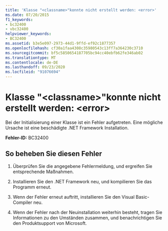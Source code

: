 ```yaml
---
title: 'Klasse "<classname>"konnte nicht erstellt werden: <error>'
ms.date: 07/20/2015
f1_keywords:
- bc32400
- vbc32400
helpviewer_keywords:
- BC32400
ms.assetid: b3e5e097-2973-44d1-9ffd-ef92c1877357
ms.openlocfilehash: cf30a1faa4308c35980543c13ff7a364230c3710
ms.sourcegitcommit: bf5c5850654187705bc94cc40ebfb62fe346ab02
ms.translationtype: MT
ms.contentlocale: de-DE
ms.lasthandoff: 09/23/2020
ms.locfileid: "91076694"
---
```

# <a name="class-classname-could-not-be-created-error"></a>Klasse "\<classname>"konnte nicht erstellt werden: \<error>

Bei der Initialisierung einer Klasse ist ein Fehler aufgetreten. Eine mögliche Ursache ist eine beschädigte .NET Framework Installation.  
  
 **Fehler-ID:** BC32400  
  
## <a name="to-correct-this-error"></a>So beheben Sie diesen Fehler  
  
1. Überprüfen Sie die angegebene Fehlermeldung, und ergreifen Sie entsprechende Maßnahmen.  
  
2. Installieren Sie den .NET Framework neu, und kompilieren Sie das Programm erneut.  
  
3. Wenn der Fehler erneut auftritt, installieren Sie den Visual Basic-Compiler neu.  
  
4. Wenn der Fehler nach der Neuinstallation weiterhin besteht, tragen Sie Informationen zu den Umständen zusammen, und benachrichtigen Sie den Produktsupport von Microsoft.  
